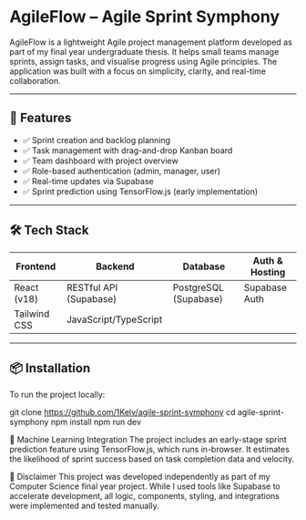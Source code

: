 # AgileFlow – Agile Sprint Symphony

AgileFlow is a lightweight Agile project management platform developed as part of my final year undergraduate thesis. It helps small teams manage sprints, assign tasks, and visualise progress using Agile principles. The application was built with a focus on simplicity, clarity, and real-time collaboration.

---

## 🚀 Features

- ✅ Sprint creation and backlog planning
- ✅ Task management with drag-and-drop Kanban board
- ✅ Team dashboard with project overview
- ✅ Role-based authentication (admin, manager, user)
- ✅ Real-time updates via Supabase
- ✅ Sprint prediction using TensorFlow.js (early implementation)

---

## 🛠️ Tech Stack

| Frontend   | Backend       | Database    | Auth & Hosting  |
|------------|---------------|-------------|------------------|
| React (v18) | RESTful API (Supabase) | PostgreSQL (Supabase) | Supabase Auth |
| Tailwind CSS | JavaScript/TypeScript |   |   

---

## 📦 Installation

To run the project locally:


git clone https://github.com/1Kelv/agile-sprint-symphony
cd agile-sprint-symphony
npm install
npm run dev


🤖 Machine Learning Integration
The project includes an early-stage sprint prediction feature using TensorFlow.js, which runs in-browser. It estimates the likelihood of sprint success based on task completion data and velocity.

📌 Disclaimer
This project was developed independently as part of my Computer Science final year project. While I used tools like Supabase to accelerate development, all logic, components, styling, and integrations were implemented and tested manually.


